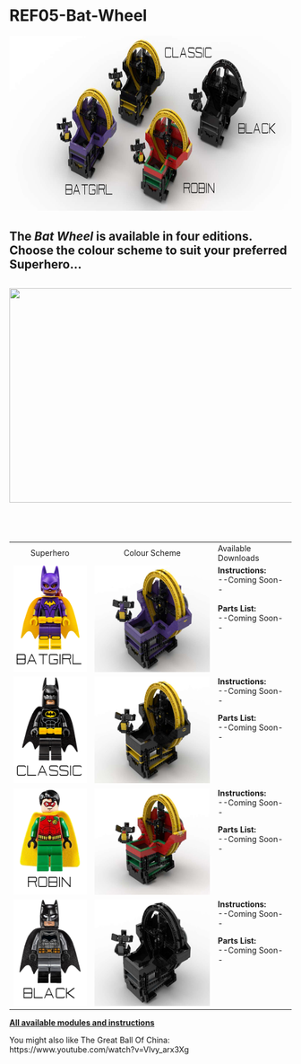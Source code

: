 <a name="README"></a>
# REF05-Bat-Wheel
<img width="800" height="313" src="https://github.com/rykfield/REF05-Bat-Wheel/raw/master/CombinationMasthead.png">
<h2>
The <i>Bat Wheel</i> is available in four editions.  Choose the colour scheme to suit your preferred Superhero... 
</h2>
<h2>
<img width=639 height=382 src="https://github.com/rykfield/REF05-Bat-Wheel/raw/master/GIF-AllModels.gif">
</h2>
<BR><BR>
<center>

<table border=0>

<tr border=0>
<td align='center'>
Superhero
</td>
<td align='center'>
Colour Scheme
</td>
<td align='left'>
Available Downloads
</td>
</tr>

<tr border=0>
<td align='left'>
<img width=150 height=190 src="https://github.com/rykfield/REF05-Bat-Wheel/raw/master/ref05_batgirl_fig.png">
</td>
<td align='left'>
<img width=254 height=190 src="https://github.com/rykfield/REF05-Bat-Wheel/raw/master/ref05_batgirl_module.png">
</td>
<td align='left' valign='top'>
<B>Instructions:</b>
<BR>--Coming Soon--
<BR><BR>
<B>Parts List:</b>
<BR>--Coming Soon--
</td>
</tr>

<tr border=0>
<td align='left'>
<img width=150 height=190 src="https://github.com/rykfield/REF05-Bat-Wheel/raw/master/ref05_classic_fig.png">
</td>
<td align='left'>
<img width=254 height=190 src="https://github.com/rykfield/REF05-Bat-Wheel/raw/master/ref05_classic_module.png">
</td>
<td align='left' valign='top'>
<B>Instructions:</b>
<BR>--Coming Soon--
<P><B>Parts List:</b>
<BR>--Coming Soon--
</tr>

<tr border=0>
<td align='left'>
<img width=150 height=190 src="https://github.com/rykfield/REF05-Bat-Wheel/raw/master/ref05_robin_fig.png">
</td>
<td align='left'>
<img width=254 height=190 src="https://github.com/rykfield/REF05-Bat-Wheel/raw/master/ref05_robin_module.png">
</td>
<td align='left' valign='top'>
<B>Instructions:</b>
<BR>--Coming Soon--
<P><B>Parts List:</b>
<BR>--Coming Soon--
</tr>

<tr border=0>
<td align='left'>
<img width=150 height=190 src="https://github.com/rykfield/REF05-Bat-Wheel/raw/master/ref05_black_fig.png">
</td>
<td align='left'>
<img width=254 height=190 src="https://github.com/rykfield/REF05-Bat-Wheel/raw/master/ref05_black_module.png">
</td>
<td align='left' valign='top'>
<B>Instructions:</b>
<BR>--Coming Soon--
<P><B>Parts List:</b>
<BR>--Coming Soon--
</tr>
</table>

</center>

<P><a href="https://github.com/rykfield/REF00-Module-Overview"><B>All available modules and instructions</b></a>


<P>You might also like The Great Ball Of China: https://www.youtube.com/watch?v=Vlvy_arx3Xg
</centre>